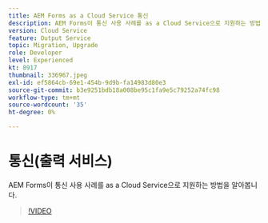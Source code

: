 ```yaml
---
title: AEM Forms as a Cloud Service 통신
description: AEM Forms이 통신 사용 사례를 as a Cloud Service으로 지원하는 방법을 알아봅니다.
version: Cloud Service
feature: Output Service
topic: Migration, Upgrade
role: Developer
level: Experienced
kt: 8917
thumbnail: 336967.jpeg
exl-id: ef5864cb-69e1-454b-9d9b-fa14983d80e3
source-git-commit: b3e9251bdb18a008be95c1fa9e5c79252a74fc98
workflow-type: tm+mt
source-wordcount: '35'
ht-degree: 0%

---
```


# 통신(출력 서비스)

AEM Forms이 통신 사용 사례를 as a Cloud Service으로 지원하는 방법을 알아봅니다.

>[!VIDEO](https://video.tv.adobe.com/v/336967?quality=12&learn=on)
